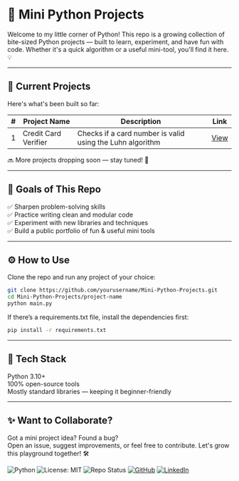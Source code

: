 # 🐍 Mini Python Projects

Welcome to my little corner of Python! This repo is a growing collection of bite-sized Python projects — built to learn, experiment, and have fun with code. Whether it's a quick algorithm or a useful mini-tool, you'll find it here. 💡

---

## 🚧 Current Projects

Here's what's been built so far:

| #   | Project Name         | Description                              | Link                                |
|-----|----------------------|------------------------------------------|-------------------------------------|
| 1   | Credit Card Verifier | Checks if a card number is valid using the Luhn algorithm | [View](Card-Verifier)      |

🔜 More projects dropping soon — stay tuned! 🚀

---

## 🎯 Goals of This Repo

✅ Sharpen problem-solving skills  
✅ Practice writing clean and modular code  
✅ Experiment with new libraries and techniques  
✅ Build a public portfolio of fun & useful mini tools

---

## ⚙️ How to Use

Clone the repo and run any project of your choice:

```bash
git clone https://github.com/yourusername/Mini-Python-Projects.git
cd Mini-Python-Projects/project-name
python main.py
```
If there’s a requirements.txt file, install the dependencies first:

```bash
pip install -r requirements.txt
```
---
## 🧠 Tech Stack
Python 3.10+  
100% open-source tools  
Mostly standard libraries — keeping it beginner-friendly  

---
## ✨ Want to Collaborate?
Got a mini project idea? Found a bug?  
Open an issue, suggest improvements, or feel free to contribute. Let's grow this playground together! 🛠️  

![Python](https://img.shields.io/badge/Python-3.10%2B-blue?logo=python)
![License: MIT](https://img.shields.io/badge/License-MIT-yellow.svg)
![Repo Status](https://img.shields.io/badge/Status-Active-brightgreen)
[![GitHub](https://img.shields.io/badge/GitHub-AkshayCu--Codes-181717?logo=github)](https://github.com/AkshayCu-Codes)
[![LinkedIn](https://img.shields.io/badge/LinkedIn-Akshay%20CU-0A66C2?logo=linkedin)](https://www.linkedin.com/in/akshay-c-0a7106134/)
